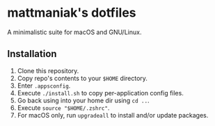 # mattmaniak's dotfiles

A minimalistic suite for macOS and GNU/Linux.

## Installation

1. Clone this repository.
2. Copy repo's contents to your `$HOME` directory.
3. Enter `.appsconfig`.
4. Execute `./install.sh` to copy per-application config files.
5. Go back using into your home dir using `cd ..`.
6. Execute `source "$HOME/.zshrc"`.
7. For macOS only, run `upgradeall` to install and/or update packages.
